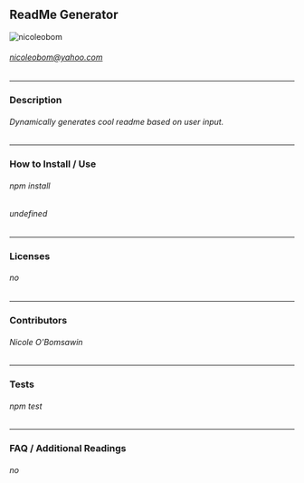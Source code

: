 
## ReadMe Generator
![nicoleobom](https://github.com/nicoleobom.png?size=150)<br />
###### nicoleobom@yahoo.com
---
### Description
###### Dynamically generates cool readme based on user input.
---
### How to Install / Use
###### npm install
###### undefined
---
### Licenses
###### no
---
### Contributors
###### Nicole O'Bomsawin
---
### Tests
###### npm test
---
### FAQ / Additional Readings
###### no
                
